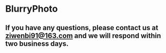# BlurryPhoto
## If you have any questions, please contact us at ziwenbi91@163.com and we will respond within two business days.
